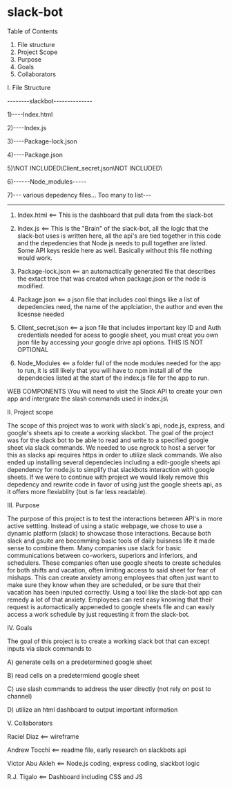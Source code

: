 # slack-bot

Table of Contents 
1. File structure
2. Project Scope
3. Purpose
4. Goals
5. Collaborators

I. File Structure

--------slackbot--------------

1)----Index.html

2)----Index.js

3)----Package-lock.json

4)----Package.json

5)\NOT INCLUDED\Client_secret.json\NOT INCLUDED\

6)------Node_modules-----

7)--- various depedency files... Too many to list---


  -------------------------------------------------------------------------
  
1) Index.html <== This is the dashboard that pull data from the slack-bot

2) Index.js <== This is the "Brain" of the slack-bot, all the logic that the slack-bot uses is written here, all the api's
  are tied together in this code and the depedencies that Node.js needs to pull together are listed. Some API keys reside 
  here as well. Basically without this file nothing would work. 
  
3) Package-lock.json <== an automactically generated file that describes the extact tree that was created when package.json
   or the node is modified.
   
4) Package.json <== a json file that includes cool things like a list of depedencies need, the name of the applciation, the 
  author and even the licesnse needed 
  
5) Client_secret.json <== a json file that includes important key ID and Auth credentials needed for acess to google sheet, 
   you must creat you own json file by accessing your google drive api options. THIS IS NOT OPTIONAL
   
6) Node_Modules <== a folder full of the node modules needed for the app to run, it is still likely that you will have to npm 
  install all of the dependecies listed at the start of the index.js file for the app to run.
  
 WEB COMPONENTS \You will need to visit the Slack API to create your own app and intergrate the slash commands used in index.js\
  
II. Project scope 

The scope of this project was to work with slack's api, node.js, express, and google's sheets api to create a working slackbot.
The goal of the project was for the slack bot to be able to read and write to a specified google sheet via slack commands. We 
needed to use ngrock to host a server for this as slacks api requires https in order to utilize slack commands. We also ended up installing several dependecies including a edit-google sheets api dependency for node.js to simplify that slackbots interaction 
with google sheets. If we were to continue with project we would likely remove this depedency and rewrite code in favor of using 
just the google sheets api, as it offers more flexiablity (but is far less readable). 

III. Purpose

The purpose of this project is to test the interactions between API's in more active settting. Instead of using a static webpage, we chose to use a dynamic platform (slack) to showcase those interactions. Because both slack and gsuite are becomming basic tools of 
daily buisness life it made sense to combine them. Many companies use slack for basic communications between co-workers, superiors and inferiors, and schedulers. These companies often use google sheets to create schedules for both shifts and vacation, often limiting access to said sheet for fear of mishaps. This can create anxiety among employees that often just want to make sure they know when they are scheduled, or be sure that their vacation has been inputed correctly. Using a tool like the slack-bot app can remedy a lot of that anxiety. Employees can rest easy knowing that their request is automactically appeneded to google sheets file and can easily access a work schedule by just requesting it from the slack-bot. 

IV. Goals

The goal of this project is to create a working slack bot that can except inputs via slack commands to

A) generate cells on a predetermined google sheet

B) read cells on a predetermiend google sheet

C) use slash commands to address the user directly (not rely on post to channel)

D) utilize an html dashboard to output important information

V. Collaborators

Raciel Diaz <== wireframe

Andrew Tocchi <== readme file, early research on slackbots api

Victor Abu Akleh <== Node.js coding, express coding, slackbot logic

R.J. Tigalo <== Dashboard including CSS and JS 
